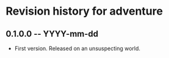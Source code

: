 # Revision history for adventure

## 0.1.0.0 -- YYYY-mm-dd

* First version. Released on an unsuspecting world.
